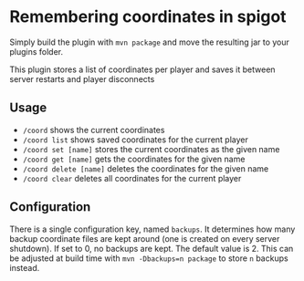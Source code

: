 # Remembering coordinates in spigot

Simply build the plugin with ```mvn package```
and move the resulting jar to your plugins folder.

This plugin stores a list of coordinates per player and saves it between
server restarts and player disconnects

## Usage
- ```/coord``` shows the current coordinates
- ```/coord list``` shows saved coordinates for the current player
- ```/coord set [name]``` stores the current coordinates as the given name
- ```/coord get [name]``` gets the coordinates for the given name
- ```/coord delete [name]``` deletes the coordinates for the given name
- ```/coord clear``` deletes all coordinates for the current player

## Configuration
There is a single configuration key, named ``backups``. It determines how many
backup coordinate files are kept around (one is created on every server shutdown).
If set to 0, no backups are kept. The default value is 2. This can be adjusted at
build time with ```mvn -Dbackups=n package``` to store ``n`` backups instead.
